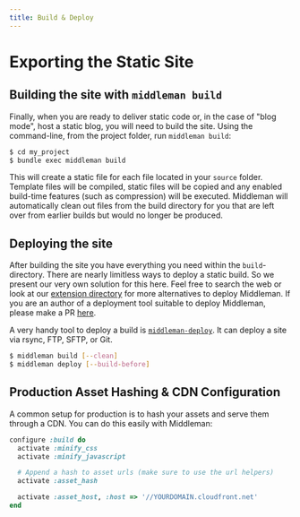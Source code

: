 ```yaml
---
title: Build & Deploy
---
```


# Exporting the Static Site

## Building the site with `middleman build`

Finally, when you are ready to deliver static code or, in the case of "blog
mode", host a static blog, you will need to build the site. Using the
command-line, from the project folder, run `middleman build`:

```bash
$ cd my_project
$ bundle exec middleman build
```

This will create a static file for each file located in your `source` folder.
Template files will be compiled, static files will be copied and any enabled
build-time features (such as compression) will be executed. Middleman will
automatically clean out files from the build directory for you that are left
over from earlier builds but would no longer be produced.

## Deploying the site

After building the site you have everything you need within the
`build`-directory. There are nearly limitless ways to deploy a static build. So
we present our very own solution for this here. Feel free to search the web or
look at our [extension
directory](https://directory.middlemanapp.com/#/extensions/deployment) for more
alternatives to deploy Middleman. If you are an author of a deployment tool
suitable to deploy Middleman, please make a PR
[here](https://directory.middlemanapp.com/#/extensions/deployment).

A very handy tool to deploy a build is
[`middleman-deploy`](https://github.com/middleman-contrib/middleman-deploy). It
can deploy a site via rsync, FTP, SFTP, or Git.

```bash
$ middleman build [--clean]
$ middleman deploy [--build-before]
```

## Production Asset Hashing & CDN Configuration

A common setup for production is to hash your assets and serve them through a
CDN. You can do this easily with Middleman:

```ruby
configure :build do
  activate :minify_css
  activate :minify_javascript

  # Append a hash to asset urls (make sure to use the url helpers)
  activate :asset_hash

  activate :asset_host, :host => '//YOURDOMAIN.cloudfront.net'
end
```
